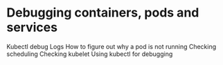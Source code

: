 # Debugging containers, pods and services
Kubectl debug
Logs
How to figure out why a pod is not running
Checking scheduling
Checking kubelet
Using kubectl for debugging
